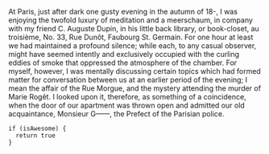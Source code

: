 
At Paris, just after dark one gusty evening in the autumn of 18-, I was enjoying the twofold luxury of meditation and a meerschaum, in company with my friend C.
Auguste Dupin, in his little back library, or book-closet, au troisième, No. 33, Rue Dunôt, Faubourg St. Germain. For one hour at least we had maintained a profound silence; while each, to any casual observer, might have seemed intently and exclusively occupied with the curling eddies of smoke that oppressed the atmosphere of the chamber.
For myself, however, I was mentally discussing certain topics which had formed matter for conversation between us at an earlier period of the evening; I mean the affair of the Rue Morgue, and the mystery attending the murder of Marie Rogêt. I looked upon it, therefore, as something of a coincidence, when the door of our apartment was thrown open and admitted our old acquaintance, Monsieur G——, the Prefect of the Parisian police.

    if (isAwesome) {
      return true
    }
